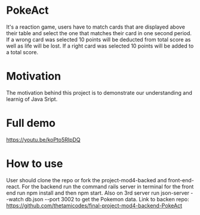 # PokeAct
It's a reaction game, users have to match cards that are displayed above their table and select the one that matches their card in one second period. If a wrong card was selected 10 points will be deducted from total score as well as life will be lost. If a right card was selected 10 points will be added to a total score.

# Motivation

The motivation behind this project is to demonstrate our understanding and learnig of Java Sript.

# Full demo
https://youtu.be/koPto5RIpDQ

# How to use

User should clone the repo or fork the project-mod4-backed and front-end-react. For the backend run the command rails server in terminal for the front end run npm install and then npm start. Also on 3rd server run json-server --watch db.json --port 3002 to get the Pokemon data.
Link to backen repo: https://github.com/thetamicodes/final-project-mod4-backend-PokeAct
